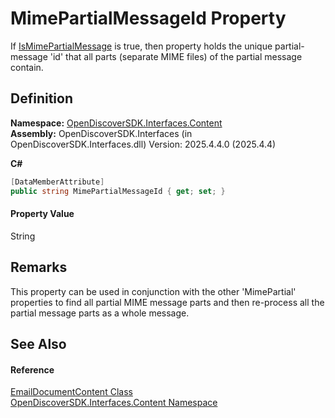 # MimePartialMessageId Property


If <a href="26ddae7e-c5c1-66ee-679f-951ef5ae2cd6">IsMimePartialMessage</a> is true, then property holds the unique partial-message 'id' that all parts (separate MIME files) of the partial message contain.



## Definition
**Namespace:** <a href="79f11d04-c275-b915-db5b-ab2227989555">OpenDiscoverSDK.Interfaces.Content</a>  
**Assembly:** OpenDiscoverSDK.Interfaces (in OpenDiscoverSDK.Interfaces.dll) Version: 2025.4.4.0 (2025.4.4)

**C#**
``` C#
[DataMemberAttribute]
public string MimePartialMessageId { get; set; }
```



#### Property Value
String

## Remarks
This property can be used in conjunction with the other 'MimePartial' properties to find all partial MIME message parts and then re-process all the partial message parts as a whole message.

## See Also


#### Reference
<a href="4ead9d3b-7f35-a7fc-a759-9441e2ab2eb5">EmailDocumentContent Class</a>  
<a href="79f11d04-c275-b915-db5b-ab2227989555">OpenDiscoverSDK.Interfaces.Content Namespace</a>  

